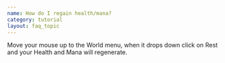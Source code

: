 ```yaml
---
name: How do I regain health/mana?
category: tutorial
layout: faq_topic
---
```

Move your mouse up to the World menu, when it drops down click on Rest and your Health and Mana will regenerate.